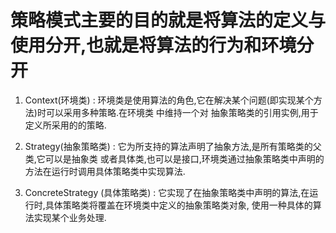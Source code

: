 # 策略模式主要的目的就是将算法的定义与使用分开,也就是将算法的行为和环境分开

1. Context(环境类) : 环境类是使用算法的角色,它在解决某个问题(即实现某个方法)时可以采用多种策略.在环境类
中维持一个对 抽象策略类的引用实例,用于定义所采用的的策略.

2. Strategy(抽象策略类) : 它为所支持的算法声明了抽象方法,是所有策略类的父类,它可以是抽象类
或者具体类,也可以是接口,环境类通过抽象策略类中声明的方法在运行时调用具体策略类中实现算法.

3. ConcreteStrategy (具体策略类) : 它实现了在抽象策略类中声明的算法,在运行时,具体策略类将覆盖在环境类中定义的抽象策略类对象,
使用一种具体的算法实现某个业务处理.
